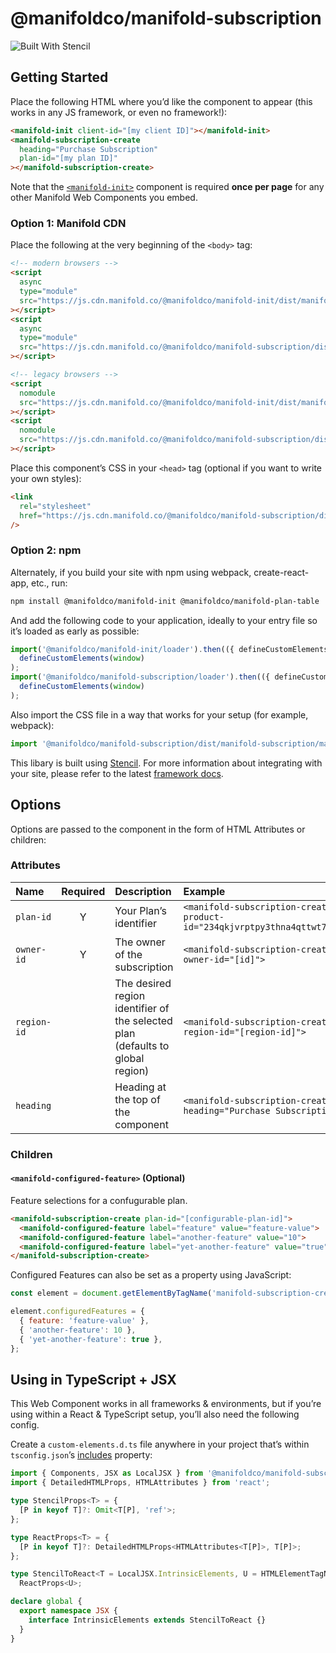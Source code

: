 # @manifoldco/manifold-subscription

![Built With Stencil](https://img.shields.io/badge/-Built%20With%20Stencil-16161d.svg?logo=data%3Aimage%2Fsvg%2Bxml%3Bbase64%2CPD94bWwgdmVyc2lvbj0iMS4wIiBlbmNvZGluZz0idXRmLTgiPz4KPCEtLSBHZW5lcmF0b3I6IEFkb2JlIElsbHVzdHJhdG9yIDE5LjIuMSwgU1ZHIEV4cG9ydCBQbHVnLUluIC4gU1ZHIFZlcnNpb246IDYuMDAgQnVpbGQgMCkgIC0tPgo8c3ZnIHZlcnNpb249IjEuMSIgaWQ9IkxheWVyXzEiIHhtbG5zPSJodHRwOi8vd3d3LnczLm9yZy8yMDAwL3N2ZyIgeG1sbnM6eGxpbms9Imh0dHA6Ly93d3cudzMub3JnLzE5OTkveGxpbmsiIHg9IjBweCIgeT0iMHB4IgoJIHZpZXdCb3g9IjAgMCA1MTIgNTEyIiBzdHlsZT0iZW5hYmxlLWJhY2tncm91bmQ6bmV3IDAgMCA1MTIgNTEyOyIgeG1sOnNwYWNlPSJwcmVzZXJ2ZSI%2BCjxzdHlsZSB0eXBlPSJ0ZXh0L2NzcyI%2BCgkuc3Qwe2ZpbGw6I0ZGRkZGRjt9Cjwvc3R5bGU%2BCjxwYXRoIGNsYXNzPSJzdDAiIGQ9Ik00MjQuNywzNzMuOWMwLDM3LjYtNTUuMSw2OC42LTkyLjcsNjguNkgxODAuNGMtMzcuOSwwLTkyLjctMzAuNy05Mi43LTY4LjZ2LTMuNmgzMzYuOVYzNzMuOXoiLz4KPHBhdGggY2xhc3M9InN0MCIgZD0iTTQyNC43LDI5Mi4xSDE4MC40Yy0zNy42LDAtOTIuNy0zMS05Mi43LTY4LjZ2LTMuNkgzMzJjMzcuNiwwLDkyLjcsMzEsOTIuNyw2OC42VjI5Mi4xeiIvPgo8cGF0aCBjbGFzcz0ic3QwIiBkPSJNNDI0LjcsMTQxLjdIODcuN3YtMy42YzAtMzcuNiw1NC44LTY4LjYsOTIuNy02OC42SDMzMmMzNy45LDAsOTIuNywzMC43LDkyLjcsNjguNlYxNDEuN3oiLz4KPC9zdmc%2BCg%3D%3D&colorA=16161d&style=flat-square)

## Getting Started

Place the following HTML where you’d like the component to appear (this works in any JS framework,
or even no framework!):

```html
<manifold-init client-id="[my client ID]"></manifold-init>
<manifold-subscription-create
  heading="Purchase Subscription"
  plan-id="[my plan ID]"
></manifold-subscription-create>
```

Note that the [`<manifold-init>`][manifold-init] component is required **once per page** for any
other Manifold Web Components you embed.

### Option 1: Manifold CDN

Place the following at the very beginning of the `<body>` tag:

```html
<!-- modern browsers -->
<script
  async
  type="module"
  src="https://js.cdn.manifold.co/@manifoldco/manifold-init/dist/manifold-init/manifold-init.esm.js"
></script>
<script
  async
  type="module"
  src="https://js.cdn.manifold.co/@manifoldco/manifold-subscription/dist/manifold-subscription/manifold-subscription.esm.js"
></script>

<!-- legacy browsers -->
<script
  nomodule
  src="https://js.cdn.manifold.co/@manifoldco/manifold-init/dist/manifold-init/manifold-init.js"
></script>
<script
  nomodule
  src="https://js.cdn.manifold.co/@manifoldco/manifold-subscription/dist/manifold-subscription.js"
></script>
```

Place this component’s CSS in your `<head>` tag (optional if you want to write your own styles):

```html
<link
  rel="stylesheet"
  href="https://js.cdn.manifold.co/@manifoldco/manifold-subscription/dist/manifold-subscription/manifold-subscription.css"
/>
```

### Option 2: npm

Alternately, if you build your site with npm using webpack, create-react-app, etc., run:

```bash
npm install @manifoldco/manifold-init @manifoldco/manifold-plan-table
```

And add the following code to your application, ideally to your entry file so it’s loaded as early
as possible:

```js
import('@manifoldco/manifold-init/loader').then(({ defineCustomElements }) =>
  defineCustomElements(window)
);
import('@manifoldco/manifold-subscription/loader').then(({ defineCustomElements }) =>
  defineCustomElements(window)
);
```

Also import the CSS file in a way that works for your setup (for example, webpack):

```js
import '@manifoldco/manifold-subscription/dist/manifold-subscription/manifold-subscription.css';
```

This libary is built using [Stencil][stencil]. For more information about integrating with your
site, please refer to the latest [framework docs][stencil-framework].

## Options

Options are passed to the component in the form of HTML Attributes or children:

### Attributes

| Name        | Required | Description                                                                    | Example                                                                     |
| :---------- | :------: | :----------------------------------------------------------------------------- | :-------------------------------------------------------------------------- |
| `plan-id`   |    Y     | Your Plan’s identifier                                                         | `<manifold-subscription-create product-id="234qkjvrptpy3thna4qttwt7m2nf6">` |
| `owner-id`  |    Y     | The owner of the subscription                                                  | `<manifold-subscription-create owner-id="[id]">`                            |
| `region-id` |          | The desired region identifier of the selected plan (defaults to global region) | `<manifold-subscription-create region-id="[region-id]">`                    |
| `heading`   |          | Heading at the top of the component                                            | `<manifold-subscription-create heading="Purchase Subscription">`            |

### Children

#### `<manifold-configured-feature>` (Optional)

Feature selections for a confugurable plan.

```html
<manifold-subscription-create plan-id="[configurable-plan-id]">
  <manifold-configured-feature label="feature" value="feature-value">     <!-- string feature -->
  <manifold-configured-feature label="another-feature" value="10">        <!-- number feature -->
  <manifold-configured-feature label="yet-another-feature" value="true">  <!-- boolean feature -->
</manifold-subscription-create>
```

Configured Features can also be set as a property using JavaScript:

```js
const element = document.getElementByTagName('manifold-subscription-create');

element.configuredFeatures = {
  { feature: 'feature-value' },
  { 'another-feature': 10 },
  { 'yet-another-feature': true },
};
```

## Using in TypeScript + JSX

This Web Component works in all frameworks & environments, but if you’re using within a React &
TypeScript setup, you’ll also need the following config.

Create a `custom-elements.d.ts` file anywhere in your project that’s within `tsconfig.json`’s
[includes][tsconfig-includes] property:

```ts
import { Components, JSX as LocalJSX } from '@manifoldco/manifold-subscription/loader';
import { DetailedHTMLProps, HTMLAttributes } from 'react';

type StencilProps<T> = {
  [P in keyof T]?: Omit<T[P], 'ref'>;
};

type ReactProps<T> = {
  [P in keyof T]?: DetailedHTMLProps<HTMLAttributes<T[P]>, T[P]>;
};

type StencilToReact<T = LocalJSX.IntrinsicElements, U = HTMLElementTagNameMap> = StencilProps<T> &
  ReactProps<U>;

declare global {
  export namespace JSX {
    interface IntrinsicElements extends StencilToReact {}
  }
}
```

[manifold-init]: https://github.com/manifoldco/manifold-init
[stencil-framework]: https://stenciljs.com/docs/overview
[stencil]: https://stenciljs.com/docs/introduction
[tsconfig-includes]: https://www.typescriptlang.org/docs/handbook/tsconfig-json.html#examples

